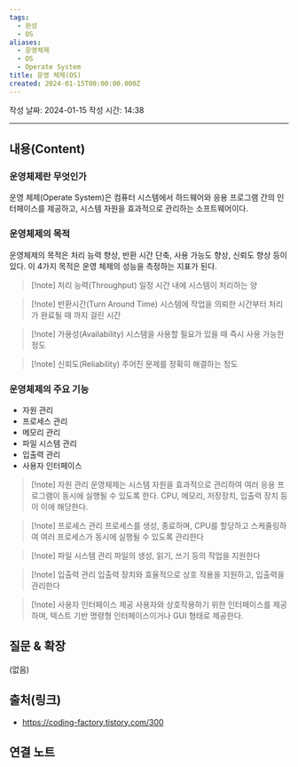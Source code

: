 ```yaml
---
tags:
  - 완성
  - OS
aliases:
  - 운영체제
  - OS
  - Operate System
title: 운영 체제(OS)
created: 2024-01-15T00:00:00.000Z
---
```

작성 날짜: 2024-01-15
작성 시간: 14:38


----
## 내용(Content)

### 운영체제란 무엇인가
운영 체제(Operate System)은 컴퓨터 시스템에서 하드웨어와 응용 프로그램 간의 인터페이스를 제공하고, 시스템 자원을 효과적으로 관리하는 소프트웨어이다.

### 운영체제의 목적
운영체제의 목적은 처리 능력 향상, 반환 시간 단축, 사용 가능도 향상, 신뢰도 향상 등이 있다. 
이 4가지 목적은 운영 체제의 성능을 측정하는 지표가 된다.

>[!note] 처리 능력(Throughput)
>일정 시간 내에 시스템이 처리하는 양

>[!note] 반환시간(Turn Around Time)
>시스템에 작업을 의뢰한 시간부터 처리가 완료될 때 까지 걸린 시간

>[!note] 가용성(Availability)
>시스템을 사용할 필요가 있을 때 즉시 사용 가능한 정도

>[!note] 신뢰도(Reliability)
>주어진 문제를 정확히 해결하는 정도

### 운영체제의 주요 기능
- 자원 관리
- 프로세스 관리
- 메모리 관리
- 파일 시스템 관리
- 입출력 관리
- 사용자 인터페이스

>[!note] 자원 관리
>운영체제는 시스템 자원을 효과적으로 관리하여 여러 응용 프로그램이 동시에 실행될 수 있도록 한다. CPU, 메모리, 저장장치, 입출력 장치 등이 이에 해당한다.

>[!note] 프로세스 관리
>프로세스를 생성, 종료하며, CPU를 할당하고 스케줄링하여 여러 프로세스가 동시에 실행될 수 있도록 관리한다

>[!note] 파일 시스템 관리
>파일의 생성, 읽기, 쓰기 등의 작업을 지원한다

>[!note] 입출력 관리
>입출력 장치와 효율적으로 상호 작용을 지원하고, 입출력을 관리한다

>[!note] 사용자 인터페이스 제공
> 사용자와 상호작용하기 위한 인터페이스를 제공하며, 텍스트 기반 명령형 인터페이스이거나 GUI 형태로 제공한다.

## 질문 & 확장

(없음)

## 출처(링크)

- https://coding-factory.tistory.com/300


## 연결 노트










